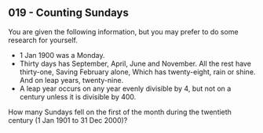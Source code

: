 019 - Counting Sundays
----------------------

You are given the following information, but you may prefer to do some research
for yourself.

* 1 Jan 1900 was a Monday.
* Thirty days has September, April, June and November. All the rest have
thirty-one,   Saving February alone, Which has twenty-eight, rain or shine.
And on leap years, twenty-nine.
* A leap year occurs on any year evenly divisible by 4, but not on a century
unless it is divisible by 400.

How many Sundays fell on the first of the month during the twentieth century (1
Jan 1901 to 31 Dec 2000)?

